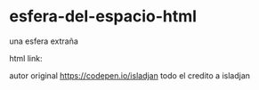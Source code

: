 # esfera-del-espacio-html
una esfera extraña 

html link:

autor original https://codepen.io/isladjan
todo el credito a isladjan
